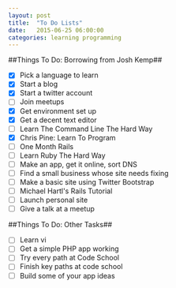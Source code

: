 ```yaml
---
layout: post
title:  "To Do Lists"
date:   2015-06-25 06:00:00
categories: learning programming
---
```


##Things To Do: Borrowing from Josh Kemp##

  - [x] Pick a language to learn
  - [x] Start a blog
  - [x] Start a twitter account
  - [ ] Join meetups
  - [x] Get environment set up
  - [x] Get a decent text editor
  - [ ] Learn The Command Line The Hard Way
  - [x] Chris Pine: Learn To Program
  - [ ] One Month Rails
  - [ ] Learn Ruby The Hard Way
  - [ ] Make an app, get it online, sort DNS
  - [ ] Find a small business whose site needs fixing
  - [ ] Make a basic site using Twitter Bootstrap
  - [ ] Michael Hartl's Rails Tutorial
  - [ ] Launch personal site
  - [ ] Give a talk at a meetup

##Things To Do: Other Tasks##

 - [ ] Learn vi
 - [ ] Get a simple PHP app working
 - [ ] Try every path at Code School
 - [ ] Finish key paths at code school
 - [ ] Build some of your app ideas
